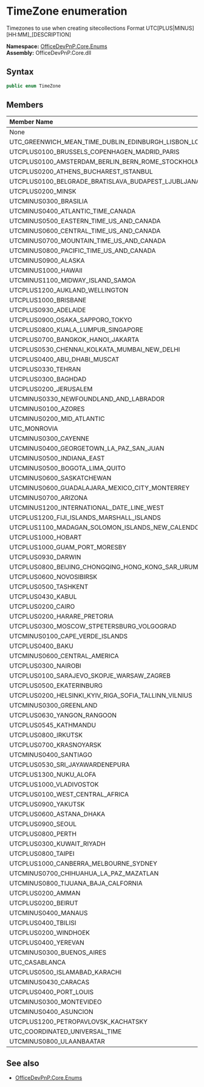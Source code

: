 # TimeZone  enumeration
Timezones to use when creating sitecollections Format UTC[PLUS|MINUS][HH:MM]_[DESCRIPTION]  

**Namespace:** [OfficeDevPnP.Core.Enums](OfficeDevPnP.Core.Enums.md)  
**Assembly:** OfficeDevPnP.Core.dll  
## Syntax
```C#
public enum TimeZone
```
## Members
|**Member Name**|**Description**|
|:-----|:-----|
| None | 
| UTC_GREENWICH_MEAN_TIME_DUBLIN_EDINBURGH_LISBON_LONDON | 
| UTCPLUS0100_BRUSSELS_COPENHAGEN_MADRID_PARIS | 
| UTCPLUS0100_AMSTERDAM_BERLIN_BERN_ROME_STOCKHOLM_VIENNA | 
| UTCPLUS0200_ATHENS_BUCHAREST_ISTANBUL | 
| UTCPLUS0100_BELGRADE_BRATISLAVA_BUDAPEST_LJUBLJANA_PRAGUE | 
| UTCPLUS0200_MINSK | 
| UTCMINUS0300_BRASILIA | 
| UTCMINUS0400_ATLANTIC_TIME_CANADA | 
| UTCMINUS0500_EASTERN_TIME_US_AND_CANADA | 
| UTCMINUS0600_CENTRAL_TIME_US_AND_CANADA | 
| UTCMINUS0700_MOUNTAIN_TIME_US_AND_CANADA | 
| UTCMINUS0800_PACIFIC_TIME_US_AND_CANADA | 
| UTCMINUS0900_ALASKA | 
| UTCMINUS1000_HAWAII | 
| UTCMINUS1100_MIDWAY_ISLAND_SAMOA | 
| UTCPLUS1200_AUKLAND_WELLINGTON | 
| UTCPLUS1000_BRISBANE | 
| UTCPLUS0930_ADELAIDE | 
| UTCPLUS0900_OSAKA_SAPPORO_TOKYO | 
| UTCPLUS0800_KUALA_LUMPUR_SINGAPORE | 
| UTCPLUS0700_BANGKOK_HANOI_JAKARTA | 
| UTCPLUS0530_CHENNAI_KOLKATA_MUMBAI_NEW_DELHI | 
| UTCPLUS0400_ABU_DHABI_MUSCAT | 
| UTCPLUS0330_TEHRAN | 
| UTCPLUS0300_BAGHDAD | 
| UTCPLUS0200_JERUSALEM | 
| UTCMINUS0330_NEWFOUNDLAND_AND_LABRADOR | 
| UTCMINUS0100_AZORES | 
| UTCMINUS0200_MID_ATLANTIC | 
| UTC_MONROVIA | 
| UTCMINUS0300_CAYENNE | 
| UTCMINUS0400_GEORGETOWN_LA_PAZ_SAN_JUAN | 
| UTCMINUS0500_INDIANA_EAST | 
| UTCMINUS0500_BOGOTA_LIMA_QUITO | 
| UTCMINUS0600_SASKATCHEWAN | 
| UTCMINUS0600_GUADALAJARA_MEXICO_CITY_MONTERREY | 
| UTCMINUS0700_ARIZONA | 
| UTCMINUS1200_INTERNATIONAL_DATE_LINE_WEST | 
| UTCPLUS1200_FIJI_ISLANDS_MARSHALL_ISLANDS | 
| UTCPLUS1100_MADAGAN_SOLOMON_ISLANDS_NEW_CALENDONIA | 
| UTCPLUS1000_HOBART | 
| UTCPLUS1000_GUAM_PORT_MORESBY | 
| UTCPLUS0930_DARWIN | 
| UTCPLUS0800_BEIJING_CHONGQING_HONG_KONG_SAR_URUMQI | 
| UTCPLUS0600_NOVOSIBIRSK | 
| UTCPLUS0500_TASHKENT | 
| UTCPLUS0430_KABUL | 
| UTCPLUS0200_CAIRO | 
| UTCPLUS0200_HARARE_PRETORIA | 
| UTCPLUS0300_MOSCOW_STPETERSBURG_VOLGOGRAD | 
| UTCMINUS0100_CAPE_VERDE_ISLANDS | 
| UTCPLUS0400_BAKU | 
| UTCMINUS0600_CENTRAL_AMERICA | 
| UTCPLUS0300_NAIROBI | 
| UTCPLUS0100_SARAJEVO_SKOPJE_WARSAW_ZAGREB | 
| UTCPLUS0500_EKATERINBURG | 
| UTCPLUS0200_HELSINKI_KYIV_RIGA_SOFIA_TALLINN_VILNIUS | 
| UTCMINUS0300_GREENLAND | 
| UTCPLUS0630_YANGON_RANGOON | 
| UTCPLUS0545_KATHMANDU | 
| UTCPLUS0800_IRKUTSK | 
| UTCPLUS0700_KRASNOYARSK | 
| UTCMINUS0400_SANTIAGO | 
| UTCPLUS0530_SRI_JAYAWARDENEPURA | 
| UTCPLUS1300_NUKU_ALOFA | 
| UTCPLUS1000_VLADIVOSTOK | 
| UTCPLUS0100_WEST_CENTRAL_AFRICA | 
| UTCPLUS0900_YAKUTSK | 
| UTCPLUS0600_ASTANA_DHAKA | 
| UTCPLUS0900_SEOUL | 
| UTCPLUS0800_PERTH | 
| UTCPLUS0300_KUWAIT_RIYADH | 
| UTCPLUS0800_TAIPEI | 
| UTCPLUS1000_CANBERRA_MELBOURNE_SYDNEY | 
| UTCMINUS0700_CHIHUAHUA_LA_PAZ_MAZATLAN | 
| UTCMINUS0800_TIJUANA_BAJA_CALFORNIA | 
| UTCPLUS0200_AMMAN | 
| UTCPLUS0200_BEIRUT | 
| UTCMINUS0400_MANAUS | 
| UTCPLUS0400_TBILISI | 
| UTCPLUS0200_WINDHOEK | 
| UTCPLUS0400_YEREVAN | 
| UTCMINUS0300_BUENOS_AIRES | 
| UTC_CASABLANCA | 
| UTCPLUS0500_ISLAMABAD_KARACHI | 
| UTCMINUS0430_CARACAS | 
| UTCPLUS0400_PORT_LOUIS | 
| UTCMINUS0300_MONTEVIDEO | 
| UTCMINUS0400_ASUNCION | 
| UTCPLUS1200_PETROPAVLOVSK_KACHATSKY | 
| UTC_COORDINATED_UNIVERSAL_TIME | 
| UTCMINUS0800_ULAANBAATAR | 

## See also
- [OfficeDevPnP.Core.Enums](OfficeDevPnP.Core.Enums.md)
